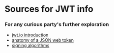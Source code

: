 # Sources for JWT info
### For any curious party's further exploration


  - [jwt.io introduction](https://jwt.io/introduction)
  - [anatomy of a JSON web token](https://scotch.io/tutorials/the-anatomy-of-a-json-web-token)
  - [signing algorithms](https://auth0.com/docs/tokens/concepts/signing-algorithms)
